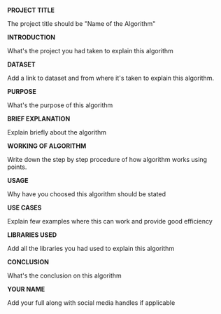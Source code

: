 **PROJECT TITLE**

The project title should be "Name of the Algorithm"

**INTRODUCTION**

What's the project you had taken to explain this algorithm

**DATASET**

Add a link to dataset and from where it's taken to explain this algorithm.

**PURPOSE**

What's the purpose of this algorithm

**BRIEF EXPLANATION**

Explain briefly about the algorithm

**WORKING OF ALGORITHM**

Write down the step by step procedure of how algorithm works using points.

**USAGE**

Why have you choosed this algorithm should be stated

**USE CASES**

Explain few examples where this can work and provide good efficiency

**LIBRARIES USED**

Add all the libraries you had used to explain this algorithm

**CONCLUSION**

What's the conclusion on this algorithm

**YOUR NAME**

Add your full along with social media handles if applicable
